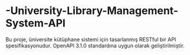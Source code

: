 # -University-Library-Management-System-API
Bu proje, üniversite kütüphane sistemi için tasarlanmış RESTful bir API spesifikasyonudur. OpenAPI 3.1.0 standardına uygun olarak geliştirilmiştir.
